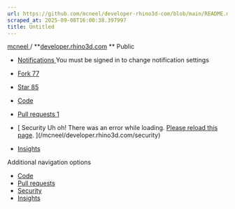```yaml
---
url: https://github.com/mcneel/developer-rhino3d-com/blob/main/README.md#start-of-content
scraped_at: 2025-09-08T16:00:38.397997
title: Untitled
---
```


[ mcneel ](/mcneel) / **[developer.rhino3d.com](/mcneel/developer.rhino3d.com)
** Public

  * [ Notifications ](/login?return_to=%2Fmcneel%2Fdeveloper.rhino3d.com) You must be signed in to change notification settings
  * [ Fork 77 ](/login?return_to=%2Fmcneel%2Fdeveloper.rhino3d.com)
  * [ Star  85 ](/login?return_to=%2Fmcneel%2Fdeveloper.rhino3d.com)

  * [ Code ](/mcneel/developer.rhino3d.com)
  * [ Pull requests 1 ](/mcneel/developer.rhino3d.com/pulls)
  * [ Security Uh oh!  There was an error while loading. [Please reload this page](). ](/mcneel/developer.rhino3d.com/security)
  * [ Insights ](/mcneel/developer.rhino3d.com/pulse)

Additional navigation options

  * [ Code  ](/mcneel/developer.rhino3d.com)
  * [ Pull requests  ](/mcneel/developer.rhino3d.com/pulls)
  * [ Security  ](/mcneel/developer.rhino3d.com/security)
  * [ Insights  ](/mcneel/developer.rhino3d.com/pulse)

